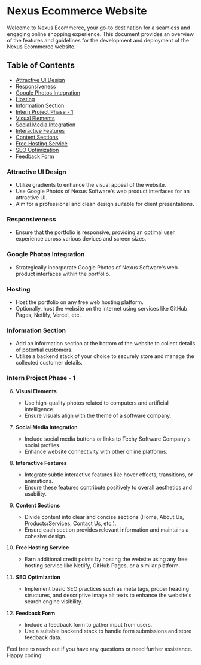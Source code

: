 # Nexus Ecommerce Website

Welcome to Nexus Ecommerce, your go-to destination for a seamless and engaging online shopping experience. This document provides an overview of the features and guidelines for the development and deployment of the Nexus Ecommerce website.

## Table of Contents
- [Attractive UI Design](#attractive-ui-design)
- [Responsiveness](#responsiveness)
- [Google Photos Integration](#google-photos-integration)
- [Hosting](#hosting)
- [Information Section](#information-section)
- [Intern Project Phase - 1](#intern-project-phase-1)
- [Visual Elements](#visual-elements)
- [Social Media Integration](#social-media-integration)
- [Interactive Features](#interactive-features)
- [Content Sections](#content-sections)
- [Free Hosting Service](#free-hosting-service)
- [SEO Optimization](#seo-optimization)
- [Feedback Form](#feedback-form)

### Attractive UI Design
- Utilize gradients to enhance the visual appeal of the website.
- Use Google Photos of Nexus Software's web product interfaces for an attractive UI.
- Aim for a professional and clean design suitable for client presentations.

### Responsiveness
- Ensure that the portfolio is responsive, providing an optimal user experience across various devices and screen sizes.

### Google Photos Integration
- Strategically incorporate Google Photos of Nexus Software's web product interfaces within the portfolio.

### Hosting
- Host the portfolio on any free web hosting platform.
- Optionally, host the website on the internet using services like GitHub Pages, Netlify, Vercel, etc.

### Information Section
- Add an information section at the bottom of the website to collect details of potential customers.
- Utilize a backend stack of your choice to securely store and manage the collected customer details.

### Intern Project Phase - 1
6. **Visual Elements**
   - Use high-quality photos related to computers and artificial intelligence.
   - Ensure visuals align with the theme of a software company.

7. **Social Media Integration**
   - Include social media buttons or links to Techy Software Company's social profiles.
   - Enhance website connectivity with other online platforms.

8. **Interactive Features**
   - Integrate subtle interactive features like hover effects, transitions, or animations.
   - Ensure these features contribute positively to overall aesthetics and usability.

9. **Content Sections**
   - Divide content into clear and concise sections (Home, About Us, Products/Services, Contact Us, etc.).
   - Ensure each section provides relevant information and maintains a cohesive design.

10. **Free Hosting Service**
    - Earn additional credit points by hosting the website using any free hosting service like Netlify, GitHub Pages, or a similar platform.

11. **SEO Optimization**
    - Implement basic SEO practices such as meta tags, proper heading structures, and descriptive image alt texts to enhance the website's search engine visibility.

12. **Feedback Form**
    - Include a feedback form to gather input from users.
    - Use a suitable backend stack to handle form submissions and store feedback data.

Feel free to reach out if you have any questions or need further assistance. Happy coding!
